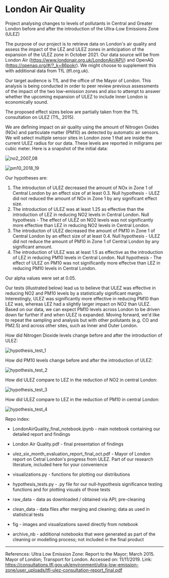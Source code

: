 # London Air Quality
Project analysing changes to levels of pollutants in Central and Greater London before and after the introduction of the Ultra-Low Emissions Zone (ULEZ)

The purpose of our project is to retrieve data on London's air quality and assess the impact of the LEZ and ULEZ zones in anticipation of the expansion of the ULEZ zone in October 2021. Our data source will be from London Air (https://www.londonair.org.uk/LondonAir/API/) and OpenAQ (https://openaq.org/#/?_k=86pokr). We might choose to supplement this with additional data from TfL (tfl.org.uk). 

Our target audience is TfL and the office of the Mayor of London. This analysis is being conducted in order to peer review previous assessments of the impact of the two low-emission zones and also to attempt to answer whether the upcoming expansion of ULEZ to include Inner London is economically sound. 

The proposed effect sizes below are partially taken from the TfL consultation on ULEZ (TfL, 2015).

We are defining impact on air quality using the amount of Nitrogen Oxides (NOx) and particulate matter (PM10) as detected by automatic air sensors. We will select multiple sensor sites in London zone 1 that are inside the current ULEZ radius for our data. These levels are reported in miligrams per cubic meter. Here is a snapshot of the initial data:

![no2_2007_08](https://github.com/Ioana-P/London_air_quality/blob/master/fig/no2_2007_08.jpg)

![pm10_2018_19](https://github.com/Ioana-P/London_air_quality/blob/master/fig/pm10_2018_19.jpg)

Our hypotheses are:
1. The introducton of ULEZ decreased the amount of NOx in Zone 1 of Central London by an effect size of at least 0.3. 
Null hypothesis - ULEZ did not reduced the amount of NOx in Zone 1 by any significant effect size.
2. The introduction of ULEZ was at least 1.25 as effective than the introduction of LEZ in reducing NO2 levels in Central London.
Null hypothesis - The effect of ULEZ on NO2 levels was not significantly more effective than LEZ in reducing NO2 levels in Central London. 
3. The introducton of ULEZ decreased the amount of PM10 in Zone 1 of Central London by an effect size of at least 0.4. 
Null hypothesis - ULEZ did not reduce the amount of PM10 in Zone 1 of Central London by any significant amount. 
4. The introduction of ULEZ was at least 1.5 as effective as the introduction of LEZ in reducing PM10 levels in Central London. 
Null hypothesis - The effect of ULEZ on PM10 was not significantly more effectve than LEZ in reducing PM10 levels in Central London. 

Our alpha values were set at 0.05.

Our tests (illustrated below) lead us to believe that ULEZ was effective in reducing NO2 and PM10 levels by a statistically significant margin. Interestingly, ULEZ was significantly more effective in reducing PM10 than LEZ was, whereas LEZ had a slightly larger impact on NO2 than ULEZ. Based on our data, we can expect PM10 levels across London to be driven down far further if and when ULEZ is expanded. Moving forward, we'd like to repeat the sampling and analysis but with other pollutants (e.g. CO and PM2.5) and across other sites, such as Inner and Outer London.

How did Nitrogen Dioxide levels change before and after the introduction of ULEZ:

![hypothesis_test_1](https://github.com/Ioana-P/London_air_quality/blob/master/fig/hypothesis_test_1_no2.jpg)

How did PM10 levels change before and after the introduction of ULEZ:

![hypothesis_test_2](https://github.com/Ioana-P/London_air_quality/blob/master/fig/hypothesis_test_2_pm10.jpg)

How did ULEZ compare to LEZ in the reduction of NO2 in central London:

![hypothesis_test_3](https://github.com/Ioana-P/London_air_quality/blob/master/fig/hypothesis_test_3_no2.jpg)

How did ULEZ compare to LEZ in the reduction of PM10 in central London:

![hypothesis_test_4](https://github.com/Ioana-P/London_air_quality/blob/master/fig/hypothesis_test_4_pm10.jpg)

Repo index:
* LondonAirQuality_final_notebook.ipynb - main notebook containing our detailed report and findings
* London Air Quality.pdf - final presentation of findings
* ulez_six_month_evaluation_report_final_oct.pdf - Mayor of London report on Cetral London's progress from ULEZ. Part of our research literature, included here for your convenience
* visualizations.py - functions for plotting our distributions
* hypothesis_tests.py - .py file for our null-hypothesis significance testing functions and for plotting visuals of those tests


* raw_data - data as downloaded / obtained via API; pre-cleaning
* clean_data - data files after merging and cleaning; data as used in statistical tests
* fig - images and visualizations saved directly from notebook
* archive_nb - additional notebooks that were generated as part of the cleaning or modelling process; not included in the final product

_________________________________________________________________________
References:
Ultra Low Emission Zone: Report to the Mayor; March 2015. Mayor of London; Transport for London. Accessed on: 11/11/2019. Link:
https://consultations.tfl.gov.uk/environment/ultra-low-emission-zone/user_uploads/tfl-ulez-consultation-report_final.pdf
